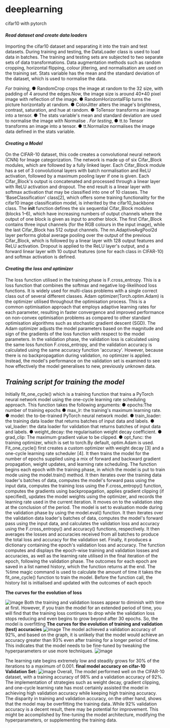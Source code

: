 # deeplearning
cifar10 with pytorch

 #### *Read dataset and create data loaders*
 Importing the cifar10 dataset and separating it into the train and test datasets. During training and testing, the
DataLoader class is used to load data in batches. The training and testing sets are subjected to two separate
sets of data transformations. Data augmentation methods such as random cropping, horizontal flipping, colour
jittering, and normalisation are used on the training set.
Stats variable has the mean and the standard deviation of the dataset, which is used to normalise the data.

*For training*,
● RandomCrop crops the image at random to the 32 size, with padding of 4 around the edges.Now, the
image size is around 40*40 pixel image with reflection of the image.
● RandomHorizontalFlip turns the picture horizontally at random.
● ColorJitter alters the image's brightness, contrast, saturation, and hue at random.
● ToTensor transforms an image into a tensor.
● The stats variable's mean and standard deviation are used to normalise the image with Normalise .
*For testing*,
● tt.to Tensor transforms an image into a tensor.
● tt.Normalize normalises the image data defined in the stats variable.
 
 #### *Creating a Model*
 On the CIFAR-10 dataset, this code creates a convolutional neural network (CNN) for Image categorization. The
network is made up of six Cifar_Block modules, which are followed by a fully linked layer. Each Cifar_Block
module has a set of 3 convolutional layers with batch normalisation and ReLU activation, followed by a
maximum pooling layer if one is given. Each Cifar_Block's output is concatenated and processed through a linear
layer with ReLU activation and dropout. The end result is a linear layer with softmax activation that may be
classified into one of 10 classes.
The ‘BaseClassification’ class[2], which offers some training functionality for the cifar10 image classification
model, is inherited by the cifar10_backbone class. The __init__ function defines the six sequential Cifar_Block
modules (blocks 1–6), which have increasing numbers of output channels where the output of one block is given
as input to another block. The first Cifar_Block contains three input channels (for the RGB colours in the input
image), while the last Cifar_Block has 512 output channels. The nn.AdaptiveAvgPool2d layer performs global
average pooling over the output of the previous Cifar_Block, which is followed by a linear layer with 128 output
features and ReLU activation. Dropout is applied to the ReLU layer's output, and a forward linear layer with 10
output features (one for each class in CIFAR-10) and softmax activation is defined.

#### *Creating the loss and optimizer*

The loss function utilised in the training phase is F.cross_entropy. This is a loss function that combines the
softmax and negative log-likelihood loss functions. It is widely used for multi-class problems with a single correct
class out of several different classes.
Adam optimizer(Torch.optim.Adam) is the optimizer utilised throughout the optimisation process. This is a
common optimisation approach that employs adaptive learning rates for each parameter, resulting in faster
convergence and improved performance on non-convex optimisation problems as compared to other standard
optimisation algorithms such as stochastic gradient descent (SGD). The Adam optimizer adjusts the model
parameters based on the magnitude and sign of the gradients of the loss function with respect to the model
parameters.
In the validation phase, the validation loss is calculated using the same loss function F.cross_entropy, and the
validation accuracy is calculated using the same accuracy function 'accuracy'. However, because there is no
backpropagation during validation, no optimizer is applied. Instead, the model's performance on the validation set
is examined to see how effectively the model generalises to new, previously unknown data.

## *Training script for training the model*

Initially fit_one_cycle() which is a training function that trains a PyTorch neural network model using the
one-cycle learning rate scheduling approach. This function takes the following arguments:
● epochs:The number of training epochs
● max_lr: the training's maximum learning rate.
● model: the to-be-trained PyTorch neural network model.
● train_loader: the training data loader that returns batches of input data and labels.
● val_loader: the data loader for validation that returns batches of input data and labels.
● weight_decay: the regularisation weight decay coefficient.
● grad_clip: The maximum gradient value to be clipped.
● opt_func: the training optimizer, which is set to torch.By default, optim.Adam is used.
Fit_one_cycle() first creates a custom optimizer with weight decay [3] and a one-cycle learning rate scheduler
[4]. It then trains the model for the number of epochs supplied using a mix of forward and backward gradient
propagation, weight updates, and learning rate scheduling.
The function begins each epoch with the training phase, in which the model is put to train mode using the
model.train() method. It then iterates over the training data loader's batches of data, computes the model's
forward pass using the input data, computes the training loss using the F.cross_entropy() function, computes the
gradients using backpropagation, applies gradient clipping (if specified), updates the model weights using the
optimizer, and records the learning rate used in the current iteration. It moves on to the validation step at the
conclusion of the period.
The model is set to evaluation mode during the validation phase by using the model.eval() function. It then
iterates over the validation data loader's batches of data, computes the model's forward pass using the input
data, and calculates the validation loss and accuracy using the F.cross_entropy() and accuracy() functions,
respectively. It then averages the losses and accuracies received from all batches to produce the total loss and
accuracy for the validation set. Finally, it produces a dictionary containing the epoch's validation loss and
accuracy.
The function computes and displays the epoch-wise training and validation losses and accuracies, as well as the
learning rate utilised in the final iteration of the epoch, following the validation phase. The outcomes for each
epoch are saved in a list named history, which the function returns at the end.
The %time magic command is used to calculate the amount of time it takes the fit_one_cycle() function to train
the model. Before the function call, the history list is initialised and updated with the outcomes of each epoch

**The curves for the evolution of loss**

![image](https://user-images.githubusercontent.com/98383338/232902706-744490a0-a1d1-42ac-895b-7fe4f7afc62f.png)
Both the training and validation losses appear to diminish with time at first. However, if you train the model for an
extended period of time, you will find that the training loss continues to drop while the validation loss stops
reducing and even begins to grow beyond after 30 epochs. So, the model is overfitting
**The curves for the evolution of training and validation (test) accuracies**
![image](https://user-images.githubusercontent.com/98383338/232902838-b9ef11ec-d747-43b9-b6b5-e039c6da6fda.png)
The model achieved a validation accuracy of 92%, and based on the graph, it is unlikely that the model would
achieve an accuracy greater than 93% even after training for a longer period of time. This indicates that the
model needs to be fine-tuned by tweaking the hyperparameters or use more techniques.
![image](https://user-images.githubusercontent.com/98383338/232902930-c01f247b-9437-4f20-af9c-1f8c27303c9f.png)

The learning rate begins extremely low and steadily grows for 30% of the iterations to a maximum of 0.001.
**final model accuracy on cifar-10 Validation Set:**
![image](https://user-images.githubusercontent.com/98383338/232903057-f9c0add4-6e88-416e-bd26-317ec4f4ea77.png)
Overall, The model performed well on the CIFAR-10 dataset, with a training accuracy of 98% and a validation
accuracy of 92%. The implementation of strategies such as weight decay, gradient clipping, and one-cycle
learning rate has most certainly assisted the model in achieving high validation accuracy while keeping high
training accuracy. The disparity in training and validation accuracy, on the other hand, shows that the model may
be overfitting the training data..While 92% validation accuracy is a decent result, there may be potential for
improvement. This might be accomplished by fine-tuning the model architecture, modifying the hyperparameters,
or supplementing the training data.

